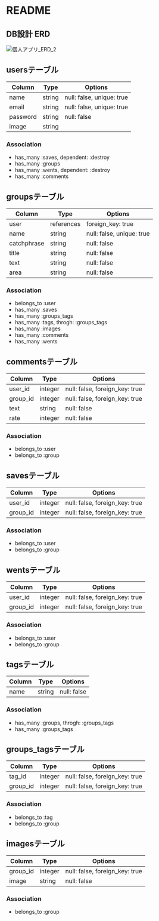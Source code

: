 # README

## DB設計 ERD
![個人アプリ_ERD_2](https://user-images.githubusercontent.com/62911575/87666816-44bca880-c7a4-11ea-8959-0440de0b6395.png)

## usersテーブル
|Column|Type|Options|
|------|----|-------|
|name|string|null: false, unique: true|
|email|string|null: false, unique: true|
|password|string|null: false|
|image|string||
### Association
- has_many :saves, dependent: :destroy
- has_many :groups
- has_many :wents, dependent: :destroy
- has_many :comments

## groupsテーブル
|Column|Type|Options|
|------|----|-------|
|user|references|foreign_key: true|
|name|string|null: false, unique: true|
|catchphrase|string|null: false|
|title|string|null: false|
|text|string|null: false|
|area|string|null: false|
### Association
- belongs_to :user
- has_many :saves
- has_many :groups_tags
- has_many :tags, throgh: :groups_tags
- has_many :images
- has_many :comments
- has_many :wents

## commentsテーブル
|Column|Type|Options|
|------|----|-------|
|user_id|integer|null: false, foreign_key: true|
|group_id|integer|null: false, foreign_key: true|
|text|string|null: false|
|rate|integer|null: false|
### Association
- belongs_to :user
- belongs_to :group

## savesテーブル
|Column|Type|Options|
|------|----|-------|
|user_id|integer|null: false, foreign_key: true|
|group_id|integer|null: false, foreign_key: true|
### Association
- belongs_to :user
- belongs_to :group

## wentsテーブル
|Column|Type|Options|
|------|----|-------|
|user_id|integer|null: false, foreign_key: true|
|group_id|integer|null: false, foreign_key: true|
### Association
- belongs_to :user
- belongs_to :group

## tagsテーブル
|Column|Type|Options|
|------|----|-------|
|name|string|null: false|
### Association
- has_many :groups, throgh: :groups_tags
- has_many :groups_tags

## groups_tagsテーブル
|Column|Type|Options|
|------|----|-------|
|tag_id|integer|null: false, foreign_key: true|
|group_id|integer|null: false, foreign_key: true|
### Association
- belongs_to :tag
- belongs_to :group

## imagesテーブル
|Column|Type|Options|
|------|----|-------|
|group_id|integer|null: false, foreign_key: true|
|image|string|null: false|
### Association
- belongs_to :group
